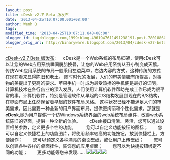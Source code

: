 ```yaml
---
layout: post
title: cDesk-v2.7 Beta 版发布
date: '2013-04-25T10:07:00.001+08:00'
author: Wenh Q
tags:
modified_time: '2013-04-25T10:07:11.848+08:00'
blogger_id: tag:blogger.com,1999:blog-4961947611491238191.post-7801886075560199691
blogger_orig_url: http://binaryware.blogspot.com/2013/04/cdesk-v27-beta.html
---
```



[cDesk-v2.7 Beta
版发布](http://www.oschina.net/news/39898/cdesk-2-7-beta):
   
 cDesk是一个Web系统的布局框架，使用cDesk可以让您的Web应用系统瞬间脱胎换骨，让您的Web应用系统从丑小鸭变成天鹅。
传统Web应用系统的布局一般采用左边菜单，右边内容的方式，这种传统的方式在现在看来显得陈旧和老土。
随时时代的发展，人们的审美情趣有所提高，对事物的美提出了更高的要求。苹果手机一时成为最受热捧的手机便是最好的证明。
计算机技术在各行各业的深入发展，人们使用计算机软件帮助完成工作已成为很平常的事。计算机软件，特别是管理软件从早起的C/S结构发展到现在的B/S结构，在界面布局上任然保留着早起的软件布局风格。
这种状况已经不能满足人们的审美需求，因此需要一种全新的用户界面布局，提供更绚丽和个性化需求。那就是**cDesk**,她为用户提供一个仿Windows系统界面的web系统布局组件，改善web系统陈旧的界面，提供一种全新的体验。
      cDesk接口清晰、灵活，您可以通过设置相关参数，定义更多个性的功能。
       您可以自定义功能按钮的图标；
      
您可以自定义快捷栏上的功能图片，将使用频率较高的功能按钮，放到快捷栏上，方便操作；
       您可以预定义各种漂亮的桌面壁纸，或让用户上传壁纸；
       您可以创建各种各样的桌面挂件，装饰您的应用桌面；
       您可以为快捷按钮绑定不同的功能；
       更多功能等您来发现......
![](http://static.oschina.net/uploads/space/2013/0424/221932_pzp5_1013800.jpg)![](http://static.oschina.net/uploads/space/2013/0424/221941_5E34_1013800.jpg)![](http://static.oschina.net/uploads/space/2013/0424/221949_oz4h_1013800.jpg)![](http://static.oschina.net/uploads/space/2013/0424/221957_Ki1P_1013800.jpg)
